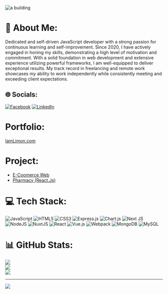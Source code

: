 ![a building](https://media.licdn.com/dms/image/D5616AQH3f17x0zisLQ/profile-displaybackgroundimage-shrink_350_1400/0/1687533909591?e=1697068800&v=beta&t=vEk550JQQvwbos3h4XpnrBiOBoukJ8TFKrmkGMH59u4)


# 💫 About Me:
Dedicated and self-driven JavaScript developer with a strong passion for continuous learning and self-improvement. Since 2020, I have actively engaged in honing my skills, demonstrating a high level of motivation and commitment. With a solid foundation in web development and extensive experience utilizing powerful frameworks, I am well-equipped to deliver exceptional results. My track record in freelancing and remote work showcases my ability to work independently while consistently meeting and exceeding client expectations.


## 🌐 Socials:
[![Facebook](https://img.shields.io/badge/Facebook-%231877F2.svg?logo=Facebook&logoColor=white)](https://facebook.com/limonh045) [![LinkedIn](https://img.shields.io/badge/LinkedIn-%230077B5.svg?logo=linkedin&logoColor=white)](https://linkedin.com/in/imonh0046) 
# Portfolio:  
  <a href='https://iamlimon.com'>IamLimon.com</a>

# Project:
<ul>
  <li>
    <a href='https://surebuys.netlify.app/'>E-Coomerce Web</a>
  </li>
    <li>
    <a href='https://pharmacy-react.netlify.app/'>Pharmacy (React.Js)</a>
  </li>
</ul>

# 💻 Tech Stack:
![JavaScript](https://img.shields.io/badge/javascript-%23323330.svg?style=for-the-badge&logo=javascript&logoColor=%23F7DF1E) ![HTML5](https://img.shields.io/badge/html5-%23E34F26.svg?style=for-the-badge&logo=html5&logoColor=white) ![CSS3](https://img.shields.io/badge/css3-%231572B6.svg?style=for-the-badge&logo=css3&logoColor=white) ![Express.js](https://img.shields.io/badge/express.js-%23404d59.svg?style=for-the-badge&logo=express&logoColor=%2361DAFB) ![Chart.js](https://img.shields.io/badge/chart.js-F5788D.svg?style=for-the-badge&logo=chart.js&logoColor=white) ![Next JS](https://img.shields.io/badge/Next-black?style=for-the-badge&logo=next.js&logoColor=white) ![NodeJS](https://img.shields.io/badge/node.js-6DA55F?style=for-the-badge&logo=node.js&logoColor=white) ![NuxtJS](https://img.shields.io/badge/Nuxt-black?style=for-the-badge&logo=nuxt.js&logoColor=white) ![React](https://img.shields.io/badge/react-%2320232a.svg?style=for-the-badge&logo=react&logoColor=%2361DAFB) ![Vue.js](https://img.shields.io/badge/vuejs-%2335495e.svg?style=for-the-badge&logo=vuedotjs&logoColor=%234FC08D) ![Webpack](https://img.shields.io/badge/webpack-%238DD6F9.svg?style=for-the-badge&logo=webpack&logoColor=black) ![MongoDB](https://img.shields.io/badge/MongoDB-%234ea94b.svg?style=for-the-badge&logo=mongodb&logoColor=white) ![MySQL](https://img.shields.io/badge/mysql-%2300f.svg?style=for-the-badge&logo=mysql&logoColor=white)
# 📊 GitHub Stats:
![](https://github-readme-stats.vercel.app/api?username=limonh045&theme=dark&hide_border=false&include_all_commits=true&count_private=true)<br/>
![](https://github-readme-streak-stats.herokuapp.com/?user=limonh045&theme=dark&hide_border=false)<br/>
![](https://github-readme-stats.vercel.app/api/top-langs/?username=limonh045&theme=dark&hide_border=false&include_all_commits=true&count_private=true&layout=compact)

---
[![](https://visitcount.itsvg.in/api?id=limonh045&icon=2&color=12)](https://visitcount.itsvg.in)

<!-- Proudly created with GPRM ( https://gprm.itsvg.in ) -->
